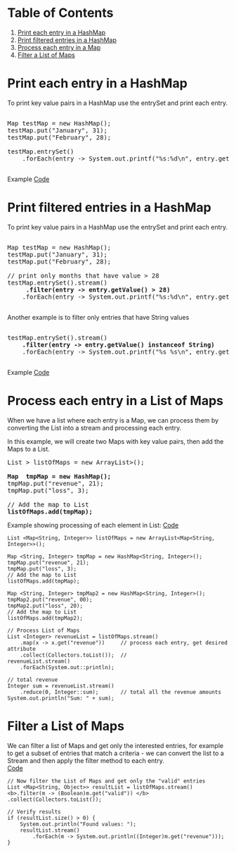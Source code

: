 # Table of Contents

1. [Print each entry in a HashMap](#phm)
2. [Print filtered entries in a HashMap](#pfem)
3. [Process each entry in a Map](#pem)
4. [Filter a List of Maps](#flm)

# Print each entry in a HashMap <a name="phm"></a>
To print key value pairs in a HashMap use the entrySet and print each entry.

<pre>

Map<String, Integer> testMap = new HashMap<String, Integer>();
testMap.put("January", 31);
testMap.put("February", 28);

testMap.entrySet()
    .forEach(entry -> System.out.printf("%s:%d\n", entry.getKey(), entry.getValue()));

</pre>

Example [Code](../JavaExamples/src/main/java/com/sandbox/java8/HashMapExercise.java)

# Print filtered entries in a HashMap <a name="pfem"></a>
To print key value pairs in a HashMap use the entrySet and print each entry.

<pre>

Map<String, Integer> testMap = new HashMap<String, Integer>();
testMap.put("January", 31);
testMap.put("February", 28);

// print only months that have value > 28
testMap.entrySet().stream()
    <b> .filter(entry -> entry.getValue() > 28)  </b>
    .forEach(entry -> System.out.printf("%s:%d\n", entry.getKey(), entry.getValue()));

</pre>

Another example is to filter only entries that have String values
<pre>

testMap.entrySet().stream()
    <b>.filter(entry -> entry.getValue() instanceof String) </b>
    .forEach(entry -> System.out.printf("%s %s\n", entry.getKey(), (String)entry.getValue()));
    
</pre>

Example [Code](../JavaExamples/src/main/java/com/sandbox/java8/HashMapExercise.java)



# Process each entry in a List of Maps <a name="pem"></a>

When we have a list where each entry is a Map, we can process them by converting the List into a stream and processing each entry.

In this example, we will create two Maps with key value pairs, then add the Maps to a List.

<pre>
List <Map<String, Integer>> listOfMaps = new ArrayList<Map<String, Integer>>();

<b>Map <String, Integer> tmpMap = new HashMap<String, Integer>();</b>
tmpMap.put("revenue", 21);
tmpMap.put("loss", 3);

// Add the map to List
<b>listOfMaps.add(tmpMap);</b>
</pre>

Example showing processing of each element in List: [Code](../JavaExamples/src/main/java/com/Scratch.java)

    List <Map<String, Integer>> listOfMaps = new ArrayList<Map<String, Integer>>();
    
    Map <String, Integer> tmpMap = new HashMap<String, Integer>();
    tmpMap.put("revenue", 21);
    tmpMap.put("loss", 3);
    // Add the map to List
    listOfMaps.add(tmpMap);
    
    Map <String, Integer> tmpMap2 = new HashMap<String, Integer>();
    tmpMap2.put("revenue", 00);
    tmpMap2.put("loss", 20);
    // Add the map to List
    listOfMaps.add(tmpMap2);
    
    // Process List of Maps
    List <Integer> revenueList = listOfMaps.stream()
        .map(x -> x.get("revenue"))     // process each entry, get desired attribute
        .collect(Collectors.toList());  //
    revenueList.stream()
        .forEach(System.out::println);
    
    // total revenue
    Integer sum = revenueList.stream()
        .reduce(0, Integer::sum);       // total all the revenue amounts
    System.out.println("Sum: " + sum);

    
# Filter a List of Maps <a name="flm"></a>

We can filter a list of Maps and get only the interested entries, for example to get a subset of entries that match a criteria - we can convert the list to a Stream and then apply the filter method to each entry.  
[Code](../JavaExamples/src/main/java/com/sandbox/ListOfMapsFilterDemo.java)




	// Now filter the List of Maps and get only the "valid" entries
	List <Map<String, Object>> resultList = listOfMaps.stream()
    <b>.filter(m -> (Boolean)m.get("valid")) </b>
    .collect(Collectors.toList());

	// Verify results
	if (resultList.size() > 0) {
		System.out.println("Found values: ");
		resultList.stream()
			.forEach(m -> System.out.println((Integer)m.get("revenue")));
	}
